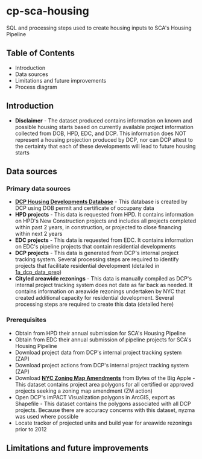 # cp-sca-housing
SQL and processing steps used to create housing inputs to SCA's Housing Pipeline

## Table of Contents
- Introduction
- Data sources
- Limitations and future improvements
- Process diagram

## Introduction
- **Disclaimer** - The dataset produced contains information on known and possible housing starts based on currently available project information collected from DOB, HPD, EDC, and DCP. This information does NOT represent a housing projection produced by DCP, nor can DCP attest to the certainty that each of these developments will lead to future housing starts

## Data sources
### Primary data sources
- **[DCP Housing Developments Database](https://github.com/NYCPlanning/db-housingdev)** - This database is created by DCP using DOB permit and certificate of occupany data
- **HPD projects** - This data is requested from HPD. It contains information on HPD's New Construction projects and includes all projects completed within past 2 years, in construction, or projected to close financing within next 2 years
- **EDC projects** - This data is requested from EDC. It contains information on EDC's pipeline projects that contain residential developments
- **DCP projects** - This data is generated from DCP's internal project tracking system. Several processing steps are required to identify projects that facilitate residential development (detailed in [1a_dcp_data_prep](https://github.com/mqli322/cp-sca-housing/blob/master/1a_dob_data_prep.sql))
- **Cityled areawide rezonings** - This data is manually compiled as DCP's internal project tracking system does not date as far back as needed. It contains information on areawide rezonings undertaken by NYC that created additional capacity for residential development. Several processing steps are required to create this data (detailed here)

### Prerequisites
- Obtain from HPD their annual submission for SCA's Housing Pipeline
- Obtain from EDC their annual submission of pipeline projects for SCA's Housing Pipeline
- Download project data from DCP's internal project tracking system (ZAP)
- Download project actions from DCP's internal project tracking system (ZAP)
- Download **[NYC Zoning Map Amendments](https://www1.nyc.gov/site/planning/data-maps/open-data/dwn-gis-zoning.page)** from Bytes of the Big Apple - This dataset contains project area polygons for all certified or approved projects seeking a zoning map amendment (ZM action)
- Open DCP's imPACT Visualization polygons in ArcGIS, export as Shapefile - This dataset contains the polygons associated with all DCP projects. Because there are accuracy concerns with this dataset, nyzma was used where possible
- Locate tracker of projected units and build year for areawide rezonings prior to 2012

## Limitations and future improvements


